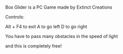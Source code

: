 Box Glider is a PC Game made by Extinct Creations

Controls:

Alt + F4 to exit
A to go left
D to go right

You have to pass many obstacles in the speed of light

and this is completely free!
